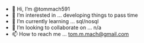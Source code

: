 - 👋 Hi, I’m @tommach591
- 👀 I’m interested in ... developing things to pass time
- 🌱 I’m currently learning ... sql/nosql
- 💞️ I’m looking to collaborate on ... n/a
- 📫 How to reach me ... tom.m.mach@gmail.com

<!---
tommach591/tommach591 is a ✨ special ✨ repository because its `README.md` (this file) appears on your GitHub profile.
You can click the Preview link to take a look at your changes.
--->
